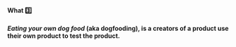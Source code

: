 <div id="title">

#### What :three:

</div>

<div id="body">

**_Eating your own dog food_ (aka dogfooding), is a creators of a product use their own product to test the product.**

</div>

<div id="extras">

<include src="exercises.md" />

</div>
